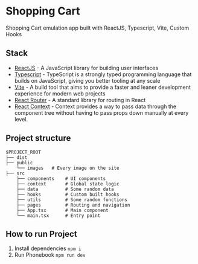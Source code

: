 # Shopping Cart

Shopping Cart emulation app built with ReactJS, Typescript, Vite, Custom Hooks


## Stack

- [ReactJS](https://reactjs.org/) - A JavaScript library for building user
  interfaces
- [Typescript](https://www.typescriptlang.org/) - TypeScript is a strongly typed programming language that builds on JavaScript, giving you better tooling at any scale
- [Vite](https://vitejs.dev/) - A build tool that aims to provide a faster and leaner development experience for modern web projects
- [React Router](https://reactrouter.com/en/main) - A standard library for
  routing in React
- [React Context](https://reactjs.org/docs/context.html) - Context provides a way to pass data through the component tree without having to pass props down manually at every level.

## Project structure
```
$PROJECT_ROOT     
├── dist
├── public
    └── images   # Every image on the site
├── src
    ├── components    # UI components
    ├── context       # Global state logic
    ├── data          # Some random data
    ├── hooks         # Custom built hooks
    ├── utils         # Some random functions
    ├── pages         # Routing and navigation
    ├── App.tsx       # Main component
    └── main.tsx      # Entry point
```

## How to run Project
1. Install dependencies
`npm i`
2. Run Phonebook
`npm run dev`